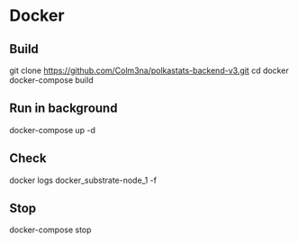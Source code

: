 # Docker

## Build

git clone https://github.com/Colm3na/polkastats-backend-v3.git
cd docker
docker-compose build

## Run in background
docker-compose up -d

## Check
docker logs docker_substrate-node_1 -f

## Stop
docker-compose stop
